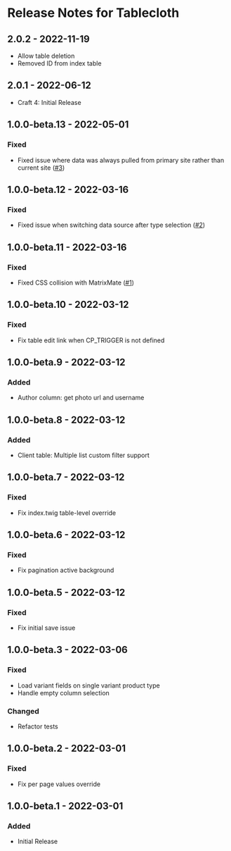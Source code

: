 # Release Notes for Tablecloth

## 2.0.2 - 2022-11-19
- Allow table deletion
- Removed ID from index table

## 2.0.1 - 2022-06-12
- Craft 4: Initial Release

## 1.0.0-beta.13 - 2022-05-01
### Fixed
- Fixed issue where data was always pulled from primary site rather than current site ([#3](https://github.com/matfish2/craft-tablecloth/issues/3))

## 1.0.0-beta.12 - 2022-03-16
### Fixed
- Fixed issue when switching data source after type selection ([#2](https://github.com/matfish2/craft-tablecloth/issues/2))

## 1.0.0-beta.11 - 2022-03-16
### Fixed
- Fixed CSS collision with MatrixMate ([#1](https://github.com/matfish2/craft-tablecloth/issues/1))

## 1.0.0-beta.10 - 2022-03-12
### Fixed
- Fix table edit link when CP_TRIGGER is not defined

## 1.0.0-beta.9 - 2022-03-12
### Added
- Author column: get photo url and username

## 1.0.0-beta.8 - 2022-03-12
### Added
- Client table: Multiple list custom filter support

## 1.0.0-beta.7 - 2022-03-12
### Fixed
- Fix index.twig table-level override

## 1.0.0-beta.6 - 2022-03-12
### Fixed
- Fix pagination active background

## 1.0.0-beta.5 - 2022-03-12
### Fixed
- Fix initial save issue

## 1.0.0-beta.3 - 2022-03-06
### Fixed
- Load variant fields on single variant product type
- Handle empty column selection
### Changed
- Refactor tests

## 1.0.0-beta.2 - 2022-03-01
### Fixed
- Fix per page values override

## 1.0.0-beta.1 - 2022-03-01
### Added
- Initial Release